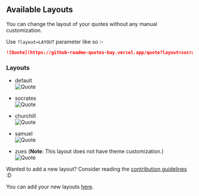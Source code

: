 ## Available Layouts

You can change the layout of your quotes without any manual customization.

Use `?layout=LAYOUT` parameter like so :-

```md
![Quote](https://github-readme-quotes-bay.vercel.app/quote?layout=socrates)
```
### Layouts

- default <br>
  ![Quote](https://github-readme-quotes-bay.vercel.app/quote)
  
- socrates <br>
  ![Quote](https://github-readme-quotes-bay.vercel.app/quote?layout=socrates)
  
- churchill <br>
  ![Quote](https://github-readme-quotes-bay.vercel.app/quote?layout=churchill&theme=merko)
  
- samuel <br>
  ![Quote](https://github-readme-quotes-bay.vercel.app/quote?layout=samuel)

- zues (<b>Note</b>: This layout does not have theme customization.) <br>
  ![Quote](https://github-readme-quotes-bay.vercel.app/quote?layout=zues)
  

Wanted to add a new layout? Consider reading the [contribution guidelines](../CONTRIBUTING.md#themes-contribution) :D

You can add your new layouts [here](./layout.js).
  
